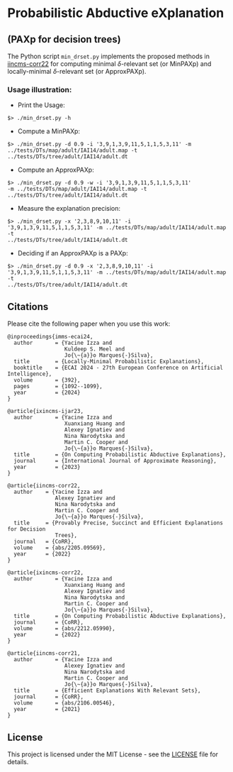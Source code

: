 # Probabilistic Abductive eXplanation


## (PAXp for decision trees)

The Python script `min_drset.py` implements the proposed methods in [iincms-corr22](https://arxiv.org/abs/2205.09569) for computing minimal $\delta$-relevant set (or MinPAXp) and locally-minimal $\delta$-relevant set (or ApproxPAXp).

### Usage illustration:

* Print the Usage:

<code>$> ./min_drset.py -h </code>

* Compute a MinPAXp:

<code>$> ./min_drset.py  -d 0.9 -i '3,9,1,3,9,11,5,1,1,5,3,11' -m ../tests/DTs/map/adult/IAI14/adult.map -t  ../tests/DTs/tree/adult/IAI14/adult.dt </code>

* Compute an ApproxPAXp:

<code>$> ./min_drset.py  -d 0.9 -w -i '3,9,1,3,9,11,5,1,1,5,3,11' -m ../tests/DTs/map/adult/IAI14/adult.map -t  ../tests/DTs/tree/adult/IAI14/adult.dt </code>

* Measure the explanation precision:

<code>$> ./min_drset.py  -x '2,3,8,9,10,11'  -i '3,9,1,3,9,11,5,1,1,5,3,11' -m ../tests/DTs/map/adult/IAI14/adult.map -t  ../tests/DTs/tree/adult/IAI14/adult.dt </code>

* Deciding if an ApproxPAXp is a PAXp:

<code>$> ./min_drset.py -d 0.9 -x '2,3,8,9,10,11'  -i '3,9,1,3,9,11,5,1,1,5,3,11' -m ../tests/DTs/map/adult/IAI14/adult.map -t  ../tests/DTs/tree/adult/IAI14/adult.dt </code>


## Citations

Please cite the following paper when you use this work:

```
@inproceedings{imms-ecai24,
  author       = {Yacine Izza and
                  Kuldeep S. Meel and
                  Jo{\~{a}}o Marques{-}Silva},
  title        = {Locally-Minimal Probabilistic Explanations},
  booktitle    = {ECAI 2024 - 27th European Conference on Artificial Intelligence},
  volume       = {392},
  pages        = {1092--1099},
  year         = {2024}
}

@article{ixincms-ijar23,
  author       = {Yacine Izza and
                  Xuanxiang Huang and
                  Alexey Ignatiev and
                  Nina Narodytska and
                  Martin C. Cooper and
                  Jo{\~{a}}o Marques{-}Silva},
  title        = {On Computing Probabilistic Abductive Explanations},
  journal      = {International Journal of Approximate Reasoning},
  year         = {2023}
}

@article{iincms-corr22,
  author    = {Yacine Izza and
               Alexey Ignatiev and
               Nina Narodytska and
               Martin C. Cooper and
               Jo{\~{a}}o Marques{-}Silva},
  title     = {Provably Precise, Succinct and Efficient Explanations for Decision
               Trees},
  journal   = {CoRR},
  volume    = {abs/2205.09569},
  year      = {2022}
}

@article{ixincms-corr22,
  author       = {Yacine Izza and
                  Xuanxiang Huang and
                  Alexey Ignatiev and
                  Nina Narodytska and
                  Martin C. Cooper and
                  Jo{\~{a}}o Marques{-}Silva},
  title        = {On Computing Probabilistic Abductive Explanations},
  journal      = {CoRR},
  volume       = {abs/2212.05990},
  year         = {2022}
}

@article{iincms-corr21,
  author       = {Yacine Izza and
                  Alexey Ignatiev and
                  Nina Narodytska and
                  Martin C. Cooper and
                  Jo{\~{a}}o Marques{-}Silva},
  title        = {Efficient Explanations With Relevant Sets},
  journal      = {CoRR},
  volume       = {abs/2106.00546},
  year         = {2021}
}
```

## License

This project is licensed under the MIT License - see the [LICENSE](LICENSE) file for details.